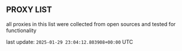 ## PROXY LIST

all proxies in this list were collected from open sources and tested for functionality

last update: `2025-01-29 23:04:12.803908+00:00` UTC
